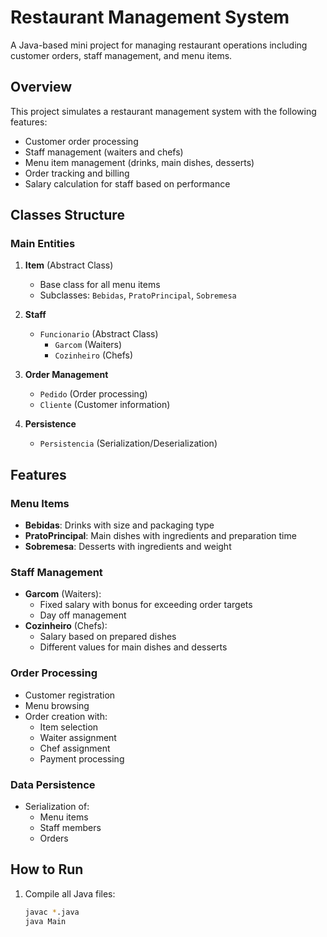 # Restaurant Management System

A Java-based mini project for managing restaurant operations including customer orders, staff management, and menu items.

## Overview

This project simulates a restaurant management system with the following features:
- Customer order processing
- Staff management (waiters and chefs)
- Menu item management (drinks, main dishes, desserts)
- Order tracking and billing
- Salary calculation for staff based on performance

## Classes Structure

### Main Entities

1. **Item** (Abstract Class)
   - Base class for all menu items
   - Subclasses: `Bebidas`, `PratoPrincipal`, `Sobremesa`

2. **Staff**
   - `Funcionario` (Abstract Class)
     - `Garcom` (Waiters)
     - `Cozinheiro` (Chefs)

3. **Order Management**
   - `Pedido` (Order processing)
   - `Cliente` (Customer information)

4. **Persistence**
   - `Persistencia` (Serialization/Deserialization)

## Features

### Menu Items
- **Bebidas**: Drinks with size and packaging type
- **PratoPrincipal**: Main dishes with ingredients and preparation time
- **Sobremesa**: Desserts with ingredients and weight

### Staff Management
- **Garcom** (Waiters):
  - Fixed salary with bonus for exceeding order targets
  - Day off management
- **Cozinheiro** (Chefs):
  - Salary based on prepared dishes
  - Different values for main dishes and desserts

### Order Processing
- Customer registration
- Menu browsing
- Order creation with:
  - Item selection
  - Waiter assignment
  - Chef assignment
  - Payment processing

### Data Persistence
- Serialization of:
  - Menu items
  - Staff members
  - Orders

## How to Run

1. Compile all Java files:
   ```bash
   javac *.java
   java Main
